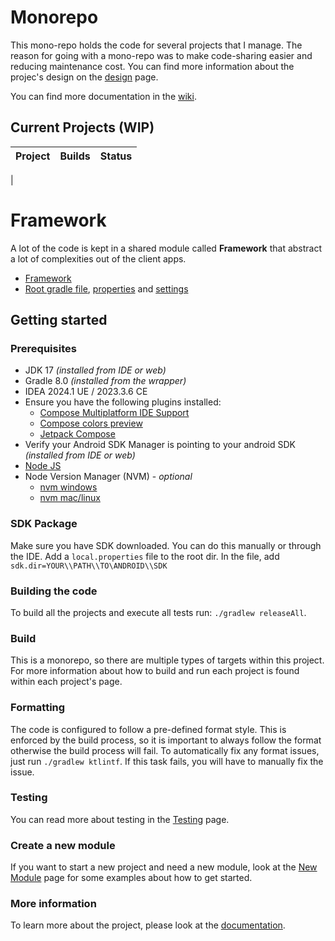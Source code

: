 # Monorepo

 
This mono-repo holds the code for several projects that I manage. The reason for going with a mono-repo was to make code-sharing easier and reducing maintenance cost. You can find more information about the projec's design on the [design](https://dev.azure.com/CRamsan/Framework/_wiki/wikis/Framework.wiki/28/Design-Architecture) page.

You can find more documentation in the [wiki](https://dev.azure.com/CRamsan/Framework/_wiki/wikis/Framework.wiki/22/Project-Wiki).

## Current Projects (WIP)
| Project                                                  | Builds             | Status                                                                                                                                                                                                                                   |
|----------------------------------------------------------|--------------------|------------------------------------------------------------------------------------------------------------------------------------------------------------------------------------------------------------------------------------------|
| 

# Framework
A lot of the code is kept in a shared module called **Framework** that abstract a lot of complexities out of the client apps.
 - [Framework](framework/)
 - [Root gradle file](build.gradle.kts), [properties](gradle.properties) and [settings](settings.gradle.kts)

## Getting started
 
### Prerequisites
- JDK 17 _(installed from IDE or web)_
- Gradle 8.0 _(installed from the wrapper)_
- IDEA 2024.1 UE / 2023.3.6 CE
- Ensure you have the following plugins installed:
  - [Compose Multiplatform IDE Support](https://plugins.jetbrains.com/plugin/16541-compose-multiplatform-ide-support)
  - [Compose colors preview](https://plugins.jetbrains.com/plugin/21298-compose-colors-preview)
  - [Jetpack Compose](https://plugins.jetbrains.com/plugin/18409-jetpack-compose)
- Verify your Android SDK Manager is pointing to your android SDK _(installed from IDE or web)_
- [Node JS](https://nodejs.org/en/download)
- Node Version Manager (NVM) - _optional_
  - [nvm windows](https://github.com/coreybutler/nvm-windows/releases)
  - [nvm mac/linux](https://github.com/nvm-sh/nvm#installing-and-updating)

### SDK Package
Make sure you have SDK downloaded. You can do this manually or through the IDE. Add a `local.properties` file to the root dir. In the file, add `sdk.dir=YOUR\\PATH\\TO\ANDROID\\SDK`

### Building the code
To build all the projects and execute all tests run: `./gradlew releaseAll`.

### Build
This is a monorepo, so there are multiple types of targets within this project. For more information about how to build and run each project is found within each project's page.

### Formatting
The code is configured to follow a pre-defined format style. This is enforced by the build process, so it is important to always follow the format otherwise the build process will fail. To automatically fix any format issues, just run `./gradlew ktlintf`. If this task fails, you will have to manually fix the issue.

### Testing
You can read more about testing in the [Testing](https://dev.azure.com/CRamsan/Framework/_wiki/wikis/Framework.wiki/31/Testing) page.

### Create a new module
If you want to start a new project and need a new module, look at the [New Module](https://dev.azure.com/CRamsan/Framework/_wiki/wikis/Framework.wiki/30/Creating-a-new-module) page for some examples about how to get started.

### More information
To learn more about the project, please look at the [documentation](https://dev.azure.com/CRamsan/Framework/_wiki/wikis/Framework.wiki/22/Project-Wiki).
